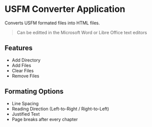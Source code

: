 # USFM Converter Application
Converts USFM formated files into HTML files. 
> Can be editted in the Microsoft Word or Libre Office text editors

## Features
- Add Directory
- Add Files
- Clear Files
- Remove Files

## Formating Options
- Line Spacing
- Reading Direction (Left-to-Right / Right-to-Left)
- Justified Text
- Page breaks after every chapter
